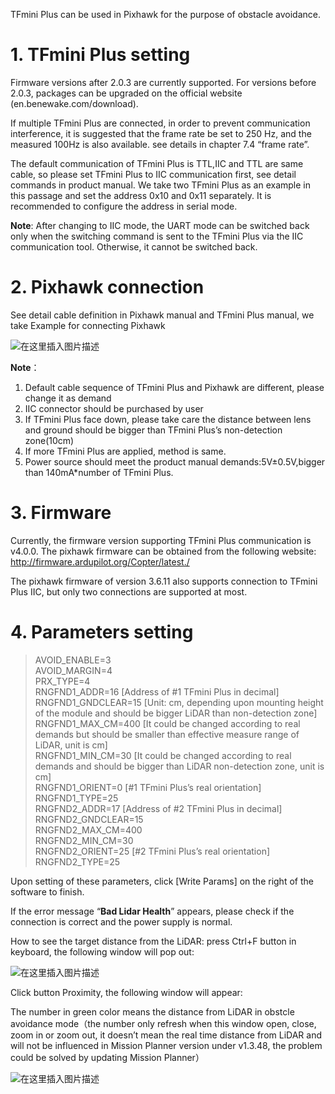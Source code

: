 TFmini Plus can be used in Pixhawk for the purpose of obstacle avoidance. 
# 1. TFmini Plus setting
Firmware versions after 2.0.3 are currently supported. For versions before 2.0.3, packages can be upgraded on the official website (en.benewake.com/download).

If multiple TFmini Plus are connected, in order to prevent communication interference, it is suggested that the frame rate be set to 250 Hz, and the measured 100Hz is also available. see details in chapter 7.4 “frame rate”. 

The default communication of TFmini Plus is TTL,IIC and TTL are same cable, so please set TFmini Plus to IIC communication first, see detail commands in product manual. We take two TFmini Plus as an 
example in this passage and set the address 0x10 and 0x11 separately. It is recommended to configure the address in serial mode.

**Note**: After changing to IIC mode, the UART mode can be switched back only when the switching 
command is sent to the TFmini Plus via the IIC communication tool. Otherwise, it cannot be switched back.

# 2. Pixhawk connection
See detail cable definition in Pixhawk manual and TFmini Plus manual, we take Example for connecting Pixhawk

![在这里插入图片描述](https://img-blog.csdnimg.cn/20191015105351517.png?x-oss-process=image/watermark,type_ZmFuZ3poZW5naGVpdGk,shadow_10,text_aHR0cHM6Ly9ibG9nLmNzZG4ubmV0L3dlaXhpbl8zNzc1NDAzNg==,size_16,color_FFFFFF,t_70)

**Note**：
1. Default cable sequence of TFmini Plus and Pixhawk are different, please change it as demand
2. IIC connector should be purchased by user
3. If TFmini Plus face down, please take care the distance between lens and ground should be bigger than TFmini Plus’s non-detection zone(10cm)
4. If more TFmini Plus are applied, method is same.
5. Power source should meet the product manual demands:5V±0.5V,bigger than 140mA*number of TFmini Plus.

# 3. Firmware
Currently, the firmware version supporting TFmini Plus communication is v4.0.0. The pixhawk firmware can be obtained from the following website: http://firmware.ardupilot.org/Copter/latest./ 

The pixhawk firmware of version 3.6.11 also supports connection to TFmini Plus IIC, but only two connections are supported at most.

# 4. Parameters setting
> AVOID_ENABLE=3
<br>AVOID_MARGIN=4
<br>PRX_TYPE=4
<br>RNGFND1_ADDR=16 [Address of #1 TFmini Plus in decimal]
<br>RNGFND1_GNDCLEAR=15 [Unit: cm, depending upon mounting height of the module and should be bigger LiDAR than non-detection zone]
<br>RNGFND1_MAX_CM=400 [It could be changed according to real demands but should be smaller than effective measure range of LiDAR, unit is cm]
<br>RNGFND1_MIN_CM=30 [It could be changed according to real demands and should be bigger than LiDAR non-detection zone, unit is cm]
<br>RNGFND1_ORIENT=0 [#1 TFmini Plus’s real orientation]
<br>RNGFND1_TYPE=25
<br>RNGFND2_ADDR=17 [Address of #2 TFmini Plus in decimal]
<br>RNGFND2_GNDCLEAR=15
<br>RNGFND2_MAX_CM=400
<br>RNGFND2_MIN_CM=30
<br>RNGFND2_ORIENT=25 [#2 TFmini Plus’s real orientation]
<br>RNGFND2_TYPE=25

Upon setting of these parameters, click [Write Params] on the right of the software to finish.

If the error message “**Bad Lidar Health**” appears, please check if the connection is correct and the power supply is normal.

How to see the target distance from the LiDAR: press Ctrl+F button in keyboard, the following window will pop out:

![在这里插入图片描述](https://img-blog.csdnimg.cn/20191014141020560.png?x-oss-process=image/watermark,type_ZmFuZ3poZW5naGVpdGk,shadow_10,text_aHR0cHM6Ly9ibG9nLmNzZG4ubmV0L3dlaXhpbl8zNzc1NDAzNg==,size_16,color_FFFFFF,t_70)

Click button Proximity, the following window will appear:

The number in green color means the distance from LiDAR in obstcle avoidance mode（the number only refresh when this window open, close, zoom in or zoom out, it doesn’t mean the real time distance from LiDAR and will not be influenced in Mission Planner version under v1.3.48, the problem could be solved by updating Mission Planner）

![在这里插入图片描述](https://img-blog.csdnimg.cn/20191014141117880.png?x-oss-process=image/watermark,type_ZmFuZ3poZW5naGVpdGk,shadow_10,text_aHR0cHM6Ly9ibG9nLmNzZG4ubmV0L3dlaXhpbl8zNzc1NDAzNg==,size_16,color_FFFFFF,t_70)
